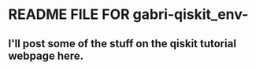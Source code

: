 # README FILE FOR gabri-qiskit_env-
## I'll post some of the stuff on the qiskit tutorial webpage here.
